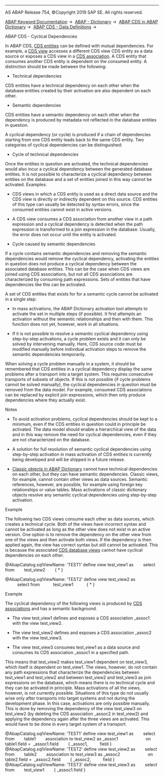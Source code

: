   

* * *

AS ABAP Release 754, ©Copyright 2019 SAP SE. All rights reserved.

[ABAP Keyword Documentation](javascript:call_link\('abenabap.htm'\)) →  [ABAP - Dictionary](javascript:call_link\('abenabap_dictionary.htm'\)) →  [ABAP CDS in ABAP Dictionary](javascript:call_link\('abencds.htm'\)) →  [ABAP CDS - Data Definitions](javascript:call_link\('abenddic_cds_entities.htm'\)) → 

ABAP CDS - Cyclical Dependencies

In ABAP CDS, [CDS entities](javascript:call_link\('abencds_entity_glosry.htm'\) "Glossary Entry") can be defined with mutual dependencies. For example, a [CDS view](javascript:call_link\('abencds_view_glosry.htm'\) "Glossary Entry") accesses a different CDS view CDS entity as a data source or exposes a CDS view in a [CDS association](javascript:call_link\('abencds_association_glosry.htm'\) "Glossary Entry"). A CDS entity that consumes another CDS entity is dependent on the consumed entity. A distinction should be made between the following:

-   Technical dependencies

CDS entities have a technical dependency on each other when the database entities created by their activation are also dependent on each other.

-   Semantic dependencies

CDS entities have a semantic dependency on each other when the dependency is produced by metadata not reflected in the database entities in question.

A cyclical dependency (or cycle) is produced if a chain of dependencies starting from one CDS entity leads back to the same CDS entity. Two categories of cyclical dependencies can be distinguished:

-   Cycle of technical dependencies

Once the entities in question are activated, the technical dependencies would also incur a cyclical dependency between the generated database entities. It is not possible to characterize a cyclical dependency between entities on the database and a set of entities joined in this way cannot be activated. Examples:

-   CDS views in which a CDS entity is used as a direct data source and the CDS view is directly or indirectly dependent on this source. CDS entities of this type can usually be detected by syntax errors, since the consumed entities cannot exist in active versions.

-   A CDS view consumes a CDS association from another view in a path expression and a cyclical dependency is detected when the path expression is transformed to a join expression in the database. Usually, the error does not occur until the entity is activated.

-   Cycle caused by semantic dependencies

If a cycle contains semantic dependencies and removing the semantic dependencies would remove the cyclical dependency, activating the entities in question does not produce a cyclical dependency between the associated database entities. This can be the case when CDS views are joined using CDS associations, but not all CDS associations are characterized by consuming path expressions. Sets of entities that have dependencies like this can be activated.

A set of CDS entities that exists for for a semantic cycle cannot be activated in a single step:

-   In mass activations, the ABAP Dictionary activation tool attempts to activate the set in multiple steps (if possible). It first attempts an activation without the semantic relationships and then with them. This function does not yet, however, work in all situations.

-   If it is not possible to resolve a semantic cyclical dependency using step-by-step activations, a cycle problem exists and it can only be solved by intervening manually. Here, CDS source code must be modified manually before individual activation steps to remove the semantic dependencies temporarily.

When solving a cycle problem manually in a system, it should be remembered that CDS entities in a cyclical dependency display the same problems after a transport into a target system. This requires consecutive transports of subsets of objects. If this is not possible (if cycle problems cannot be solved manually), the cyclical dependencies in question must be removed from the data model. For example, consumed CDS associations can be replaced by explicit join expressions, which then only produce dependencies where they actually exist.

Notes

-   To avoid activation problems, cyclical dependencies should be kept to a minimum, even if the CDS entities in question could in principle be activated. The data model should enable a hierarchical view of the data and in this way remove the need for cyclical dependencies, even if they are not characterized on the database.

-   A solution for full resolution of semantic cyclical dependencies using step-by-step activation in mass activation of CDS entities is currently being developed and will be shipped in a future release.

-   [Classic objects in ABAP Dictionary](javascript:call_link\('abenddic_classical_objects.htm'\)) cannot have technical dependencies on each other, but they can have semantic dependencies. Classic views, for example, cannot contain other views as data sources. Semantic references, however, are possible, for example using foreign key relationships or value tables. Mass activations of classic dictionary objects resolve any semantic cyclical dependencies using step-by-step activation.

Example

The following two CDS views consume each other as data sources, which creates a technical cycle. Both of the views have incorrect syntax and cannot be activated as long as the other view does not exist in an active version. One option is to remove the dependency on the other view from one of the views and then activate both views. If the dependency is then applied again, the view has correct syntax but still cannot be activated. This is because the associated [CDS database views](javascript:call_link\('abencds_database_view_glosry.htm'\) "Glossary Entry") cannot have cyclical dependencies on each other.

@AbapCatalog.sqlViewName: 'TEST1'
define view test\_view1 as
       select from
       test\_view2
       { \* }

@AbapCatalog.sqlViewName: 'TEST2'
define view test\_view2 as
          select from
          test\_view1
          { \* }

Example

The cyclical dependency of the following views is produced by [CDS associations](javascript:call_link\('abencds_association_glosry.htm'\) "Glossary Entry") and has a semantic background.

-   The view test\_view1 defines and exposes a CDS association \_assoc1 with the view test\_view2.

-   The view test\_view2 defines and exposes a CDS association \_assoc2 with the view test\_view3.

-   The view test\_view3 consumes test\_view1 as a data source and consumes its CDS association \_assoc1 in a specified path.

This means that test\_view2 makes test\_view1 dependent on test\_view3, which itself is dependent on test\_view1. The views, however, do not contain any path expressions that characterize the dependencies between test\_view1 and test\_view2 and between test\_view2 and test\_view3 as join expressions on the database, which means there is no technical cycle and they can be activated in principle. Mass activations of all the views, however, is not currently possible. Situations of this type do not usually arise only after transports into target systems and not during the development phase. In this case, activations are only possible manually. This is done by removing the dependency of the view test\_view3 on test\_view2 (by deleting the CDS association \_assoc2 in test\_view2) and applying the dependency again after the three views are activated. This would have to be done in every target system of a transport.

@AbapCatalog.sqlViewName: 'TEST1'
define view test\_view1 as
       select from
       table1
       association to test\_view2 as \_assoc1
                      on table1.field =  \_assoc1.field
       { \_assoc1,
         field }
@AbapCatalog.sqlViewName: 'TEST2'
define view test\_view2 as
       select from
       table2
       association to test\_view3 as \_assoc2
                      on table2.field =  \_assoc2.field
       { \_assoc2,
         field }
@AbapCatalog.sqlViewName: 'TEST3'
define view test\_view3 as
       select from
       test\_view1
       { \_assoc1.field }